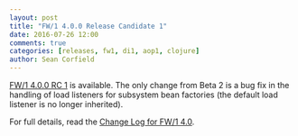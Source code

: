 ```yaml
---
layout: post
title: "FW/1 4.0.0 Release Candidate 1"
date: 2016-07-26 12:00
comments: true
categories: [releases, fw1, di1, aop1, clojure]
author: Sean Corfield
---
```

[FW/1 4.0.0 RC 1](https://github.com/framework-one/fw1/releases/tag/v4.0.0-rc1) is available.
The only change from Beta 2 is a bug fix in the handling of load listeners for subsystem bean factories (the default load listener is no longer inherited).

For full details, read the [Change Log for FW/1 4.0](http://framework-one.github.io/documentation/4.0/changes.html).
